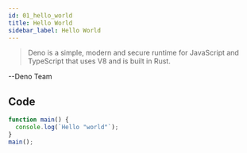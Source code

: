 ```yaml
---
id: 01_hello_world
title: Hello World
sidebar_label: Hello World
---
```


> Deno is a simple, modern and secure runtime for JavaScript and TypeScript that uses V8 and is built in Rust.
>
  --Deno Team


## Code

```typescript
function main() {
  console.log(`Hello "world"`);
}
main();
```